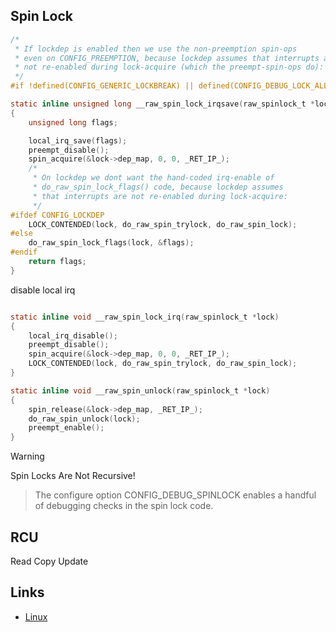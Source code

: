 


## Spin Lock


```c
/*
 * If lockdep is enabled then we use the non-preemption spin-ops
 * even on CONFIG_PREEMPTION, because lockdep assumes that interrupts are
 * not re-enabled during lock-acquire (which the preempt-spin-ops do):
 */
#if !defined(CONFIG_GENERIC_LOCKBREAK) || defined(CONFIG_DEBUG_LOCK_ALLOC)

static inline unsigned long __raw_spin_lock_irqsave(raw_spinlock_t *lock)
{
	unsigned long flags;

	local_irq_save(flags);
	preempt_disable();
	spin_acquire(&lock->dep_map, 0, 0, _RET_IP_);
	/*
	 * On lockdep we dont want the hand-coded irq-enable of
	 * do_raw_spin_lock_flags() code, because lockdep assumes
	 * that interrupts are not re-enabled during lock-acquire:
	 */
#ifdef CONFIG_LOCKDEP
	LOCK_CONTENDED(lock, do_raw_spin_trylock, do_raw_spin_lock);
#else
	do_raw_spin_lock_flags(lock, &flags);
#endif
	return flags;
}
```

disable local irq
```c

static inline void __raw_spin_lock_irq(raw_spinlock_t *lock)
{
	local_irq_disable();
	preempt_disable();
	spin_acquire(&lock->dep_map, 0, 0, _RET_IP_);
	LOCK_CONTENDED(lock, do_raw_spin_trylock, do_raw_spin_lock);
}
```



```c
static inline void __raw_spin_unlock(raw_spinlock_t *lock)
{
	spin_release(&lock->dep_map, _RET_IP_);
	do_raw_spin_unlock(lock);
	preempt_enable();
}
```
> [!WARNING]
> 
> Spin Locks Are Not Recursive!



> The configure option CONFIG_DEBUG_SPINLOCK enables a handful of debugging checks in the spin lock code. 

## RCU

Read Copy Update


## Links

- [Linux](/docs/CS/OS/Linux/Linux.md)